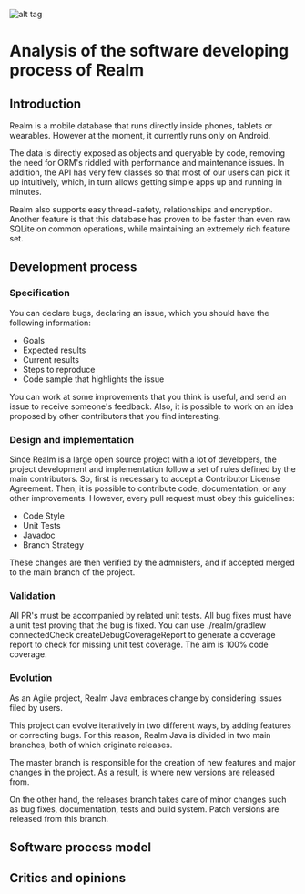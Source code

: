 ![alt tag](https://realm.io/assets/svg/general_logo.svg)

# Analysis of the software developing process of Realm

## Introduction

Realm is a mobile database that runs directly inside phones, tablets or wearables. However at the moment, it currently runs only on Android.

The data is directly exposed as objects and queryable by code, removing the need for ORM's riddled with performance and maintenance issues. In addition, the API has very few classes so that most of our users can pick it up intuitively, which, in turn allows getting simple apps up and running in minutes.

Realm also supports easy thread-safety, relationships and encryption. Another feature is that this database has proven to be faster than even raw SQLite on common operations, while maintaining an extremely rich feature set.

## Development process

### Specification
You can declare bugs, declaring an issue, which you should have the following information:
- Goals
- Expected results
- Current results
- Steps to reproduce
- Code sample that highlights the issue

You can work at some improvements that you think is useful, and send an issue to receive someone's feedback.
Also, it is possible to work on an idea proposed by other contributors that you find interesting.

### Design and implementation
Since Realm is a large open source project with a lot of developers, the project development and implementation follow a set of rules defined by the main contributors. 
So, first is necessary to accept a Contributor License Agreement. Then, it is possible to contribute code, documentation, or any other improvements. However, every pull request must obey this guidelines:
- Code Style
- Unit Tests
- Javadoc
- Branch Strategy

These changes are then verified by the admnisters, and if accepted merged to the main branch of the project.

### Validation
All PR's must be accompanied by related unit tests. All bug fixes must have a unit test proving that the bug is fixed. You can use ./realm/gradlew connectedCheck createDebugCoverageReport to generate a coverage report to check for missing unit test coverage. The aim is 100% code coverage.

### Evolution
As an Agile project, Realm Java embraces change by considering issues filed by users.

This project can evolve iteratively in two different ways, by adding features or correcting bugs. For this reason, Realm Java is divided in two main branches, both of which originate releases.

The master branch is responsible for the creation of new features and major changes in the project. As a result, is where new versions are released from.

On the other hand, the releases branch takes care of minor changes such as bug fixes, documentation, tests and build system. Patch versions are released from this branch.

## Software process model

## Critics and opinions

